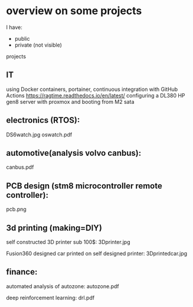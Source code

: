 overview on some projects
=========================


I have:
* public
* private (not visible)

projects 

IT
------

using Docker containers, portainer, continuous integration with GitHub Actions
https://ragtime.readthedocs.io/en/latest/
configuring a DL380 HP gen8 server with proxmox and booting from M2 sata 

electronics (RTOS):
------------

DS6watch.jpg
oswatch.pdf

automotive(analysis volvo canbus):
-----------

canbus.pdf

PCB design (stm8 microcontroller remote controller):
-----------

pcb.png

3d printing (making=DIY)
------------------------

self constructed 3D printer sub 100$:
3Dprinter.jpg

Fusion360 designed car printed on self designed printer:
3Dprintedcar.jpg


finance:
--------
automated analysis of autozone:
autozone.pdf

deep reinforcement learning:
drl.pdf

